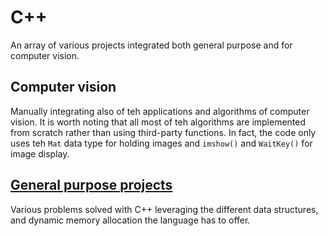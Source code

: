 # C++

An array of various projects integrated both general purpose and for computer vision.

## Computer vision

Manually integrating also of teh applications and algorithms of computer vision. It is worth noting that all most of teh algorithms are implemented from scratch rather than using third-party functions. In fact, the code only uses teh `Mat` data type for holding images and `imshow()` and `WaitKey()` for image display.

## [General purpose projects](General%20purpose)

Various problems solved with C++ leveraging the different data structures, and dynamic memory allocation the language has to offer.
